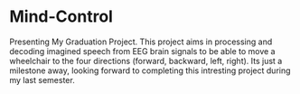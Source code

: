 # Mind-Control
Presenting My Graduation Project. This project aims in processing and decoding imagined speech from EEG brain signals to be able to move a wheelchair to the four directions (forward, backward, left, right). Its just a milestone away, looking forward to completing this intresting project during my last semester.
